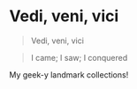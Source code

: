 Vedi, veni, vici
================

> Vedi, veni, vici

> I came; I saw; I conquered

My geek-y landmark collections!


